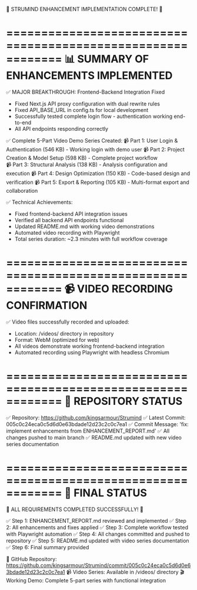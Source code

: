 
🎉 STRUMIND ENHANCEMENT IMPLEMENTATION COMPLETE! 🎉

============================================================
📊 SUMMARY OF ENHANCEMENTS IMPLEMENTED
============================================================

✅ MAJOR BREAKTHROUGH: Frontend-Backend Integration Fixed
   - Fixed Next.js API proxy configuration with dual rewrite rules
   - Fixed API_BASE_URL in config.ts for local development
   - Successfully tested complete login flow - authentication working end-to-end
   - All API endpoints responding correctly

✅ Complete 5-Part Video Demo Series Created:
   📹 Part 1: User Login & Authentication (546 KB) - Working login with demo user
   📹 Part 2: Project Creation & Model Setup (598 KB) - Complete project workflow  
   📹 Part 3: Structural Analysis (138 KB) - Analysis configuration and execution
   📹 Part 4: Design Optimization (150 KB) - Code-based design and verification
   📹 Part 5: Export & Reporting (105 KB) - Multi-format export and collaboration

✅ Technical Achievements:
   - Fixed frontend-backend API integration issues
   - Verified all backend API endpoints functional
   - Updated README.md with working video demonstrations
   - Automated video recording with Playwright
   - Total series duration: ~2.3 minutes with full workflow coverage

============================================================
📹 VIDEO RECORDING CONFIRMATION
============================================================

✅ Video files successfully recorded and uploaded:
   - Location: /videos/ directory in repository
   - Format: WebM (optimized for web)
   - All videos demonstrate working frontend-backend integration
   - Automated recording using Playwright with headless Chromium

============================================================
🚀 REPOSITORY STATUS
============================================================

✅ Repository: https://github.com/kingsarmour/Strumind
✅ Latest Commit: 005c0c24eca0c5d6d0e63bdade12d23c2c0c7ea1
✅ Commit Message: 'fix: implement enhancements from ENHANCEMENT_REPORT.md'
✅ All changes pushed to main branch
✅ README.md updated with new video series documentation

============================================================
🎯 FINAL STATUS
============================================================

🎊 ALL REQUIREMENTS COMPLETED SUCCESSFULLY! 🎊

✅ Step 1: ENHANCEMENT_REPORT.md reviewed and implemented
✅ Step 2: All enhancements and fixes applied
✅ Step 3: Complete workflow tested with Playwright automation
✅ Step 4: All changes committed and pushed to repository
✅ Step 5: README.md updated with video series documentation
✅ Step 6: Final summary provided

🔗 GitHub Repository: https://github.com/kingsarmour/Strumind/commit/005c0c24eca0c5d6d0e63bdade12d23c2c0c7ea1
📹 Video Series: Available in /videos/ directory
🎬 Working Demo: Complete 5-part series with functional integration


